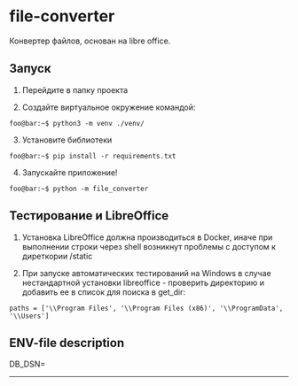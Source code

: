 # file-converter

Конвертер файлов, основан на libre office. 

## Запуск

1) Перейдите в папку проекта

2) Создайте виртуальное окружение командой:
```console
foo@bar:~$ python3 -m venv ./venv/
```

3) Установите библиотеки 
```console
foo@bar:~$ pip install -r requirements.txt
```
4) Запускайте приложение!
```console
foo@bar:~$ python -m file_converter
```

## Тестирование и LibreOffice

1) Установка LibreOffice должна производиться в Docker, иначе при выполнении 
строки через shell возникнут проблемы с доступом к диреткории /static

2) При запуске автоматических тестирований на Windows в случае нестандартной установки 
libreoffice - проверить директорию и добавить ее в список для поиска в get_dir:

```console
paths = ['\\Program Files', '\\Program Files (x86)', '\\ProgramData', '\\Users']
```


## ENV-file description

DB_DSN=

---
